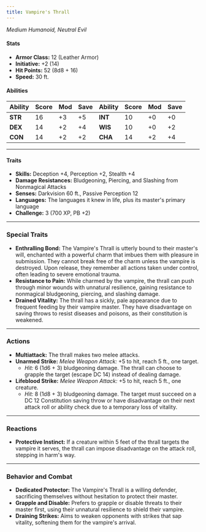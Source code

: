 ```yaml
---
title: Vampire's Thrall
---
```



_Medium Humanoid, Neutral Evil_

#### **Stats**

- **Armor Class:** 12 (Leather Armor)
- **Initiative:** +2 (14)
- **Hit Points:** 52 (8d8 + 16)
- **Speed:** 30 ft.

#### **Abilities**

|**Ability**|**Score**|**Mod**|**Save**|**Ability**|**Score**|**Mod**|**Save**|
|---|---|---|---|---|---|---|---|
|**STR**|16|+3|+5|**INT**|10|+0|+0|
|**DEX**|14|+2|+4|**WIS**|10|+0|+2|
|**CON**|14|+2|+2|**CHA**|14|+2|+4|

---

#### **Traits**

- **Skills:** Deception +4, Perception +2, Stealth +4
- **Damage Resistances:** Bludgeoning, Piercing, and Slashing from Nonmagical Attacks
- **Senses:** Darkvision 60 ft., Passive Perception 12
- **Languages:** The languages it knew in life, plus its master's primary language
- **Challenge:** 3 (700 XP, PB +2)

---

### **Special Traits**

- **Enthralling Bond:** The Vampire's Thrall is utterly bound to their master's will, enchanted with a powerful charm that imbues them with pleasure in submission. They cannot break free of the charm unless the vampire is destroyed. Upon release, they remember all actions taken under control, often leading to severe emotional trauma.
- **Resistance to Pain:** While charmed by the vampire, the thrall can push through minor wounds with unnatural resilience, gaining resistance to nonmagical bludgeoning, piercing, and slashing damage.
- **Drained Vitality:** The thrall has a sickly, pale appearance due to frequent feeding by their vampire master. They have disadvantage on saving throws to resist diseases and poisons, as their constitution is weakened.

---

### **Actions**

- **Multiattack:** The thrall makes two melee attacks.
- **Unarmed Strike:** _Melee Weapon Attack:_ +5 to hit, reach 5 ft., one target.
    - _Hit:_ 6 (1d6 + 3) bludgeoning damage. The thrall can choose to grapple the target (escape DC 14) instead of dealing damage.
- **Lifeblood Strike:** _Melee Weapon Attack:_ +5 to hit, reach 5 ft., one creature.
    - _Hit:_ 8 (1d8 + 3) bludgeoning damage. The target must succeed on a DC 12 Constitution saving throw or have disadvantage on their next attack roll or ability check due to a temporary loss of vitality.

---

### **Reactions**

- **Protective Instinct:** If a creature within 5 feet of the thrall targets the vampire it serves, the thrall can impose disadvantage on the attack roll, stepping in harm's way.

---

### **Behavior and Combat**

- **Dedicated Protector:** The Vampire's Thrall is a willing defender, sacrificing themselves without hesitation to protect their master.
- **Grapple and Disable:** Prefers to grapple or disable threats to their master first, using their unnatural resilience to shield their vampire.
- **Draining Strikes:** Aims to weaken opponents with strikes that sap vitality, softening them for the vampire's arrival.